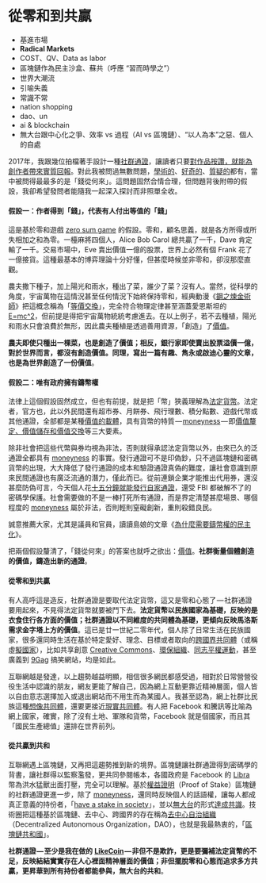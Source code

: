 # 從零和到共贏

* 基進市場
* **Radical Markets**
* COST、QV、Data as labor
* 區塊鏈作為民主沙盒、蘇共（呼應 “習而時學之”）
* 世界大潮流
* 引喻失義
* 常識不常
* nation shopping
* dao、un
* ai & blockchain
* 無大台跟中心化之爭、效率 vs 過程（AI vs 區塊鏈）、“以人為本”之惡、個人的自處

2017年，我跟幾位拍檔著手設計一種[社群通證](https://matters.news/@ckxpress/%E6%BC%82%E6%B5%81%E6%95%99%E5%AE%A4-%E4%B8%80%E7%A8%AE%E8%B2%A8%E5%B9%A3%E4%B8%80%E5%80%8B%E4%B8%96%E7%95%8C-zdpuB2RUF5qZpGjMfBMsHD37AWTg863XskHo3hMriGXPGV61s)，讓讀者只要[對作品按讚，就能為創作者帶來實質回報](https://youtu.be/L6yjFruMLnA)。對此我被問過無數問題，[學術的](https://ckxpress.com/likecoin-whitepaper/)、[好奇的](https://matters.news/@ckxpress/%E6%B3%95%E5%AE%9A%E8%AA%9E%E8%A8%80%E5%A4%96%E6%9C%89%E6%96%B9%E8%A8%80-%E7%82%BA%E7%94%9A%E9%BA%BC%E6%B3%95%E5%AE%9A%E8%B2%A8%E5%B9%A3%E5%A4%96%E4%B8%8D%E8%83%BD%E6%9C%89%E5%85%B6%E4%BB%96%E8%B2%A8%E5%B9%A3-zdpuAqhHx9Td7cPTw6ZJoJ3Ap68jHqJrHWDWKEfeBo63YcDJ4)、[質疑的](https://www.isthiscoinascam.com/check/likecoin)都有，當中被問得最最多的是「錢從何來」。這問題固然合情合理，但問題背後附帶的假設，我卻希望發問者能隨我一起深入探討而非照單全收。

#### 假設一：作者得到「錢」，代表有人付出等值的「錢」

這是基於零和遊戲 [zero sum game](https://en.wikipedia.org/wiki/Zero-sum_game) 的假設。零和，顧名思義，就是各方所得或所失相加之和為零。一檯麻將四個人，Alice Bob Carol 總共贏了一千，Dave 肯定輸了一千。交易市場中，Eve 賣出價值一億的股票，世界上必然有個 Frank 花了一億接貨。這種最基本的博弈理論十分好懂，但甚麼時候並非零和，卻沒那麼直觀。

農夫撒下種子，加上陽光和雨水，種出了菜，誰少了菜？沒有人。當然，從科學的角度，宇宙萬物在這情況甚至任何情況下始終保持零和，經典動漫《[鋼之煉金術師](https://zh.wikipedia.org/zh-hk/%E9%8B%BC%E4%B9%8B%E9%8D%8A%E9%87%91%E8%A1%93%E5%B8%AB)》把這概念稱為「[等價交換](https://www.thestandnews.com/society/%E8%AE%93-%E7%AD%89%E5%83%B9%E4%BA%A4%E6%8F%9B-%E7%9C%9F%E6%AD%A3%E5%AF%A6%E7%8F%BE/)」，完全符合物理定律甚至涵蓋愛恩斯坦的 [E=mc^2](https://www.space.com/36273-theory-special-relativity.html)，但前提是得把宇宙萬物統統考慮進去。在以上例子，若不去種植，陽光和雨水只會浪費於無形，因此農夫種植是透過善用資源，「創造」了[價值](https://matters.news/@ckxpress/%E6%BC%82%E6%B5%81%E6%95%99%E5%AE%A4-ii-%E5%BE%9E%E5%83%B9%E5%80%BC%E5%88%B0%E5%83%B9%E6%A0%BC-zdpuAshJFdgUT9TC1NSY3F7CF8LYJZdneebJx21tgB34TTXAX)。

**農夫即使只種出一棵菜，也是創造了價值；相反，銀行家即使賣出股票溢價一億，對於世界而言，都沒有創造價值。同理，寫出一篇有趣、雋永或啟迪心靈的文章，也是為世界創造了一份價值**。

#### 假設二：唯有政府擁有鑄幣權

法律上這個假設固然成立，但也有前提，就是把「幣」狹義理解為[法定貨幣](https://matters.news/@ckxpress/%E6%B3%95%E5%AE%9A%E8%AA%9E%E8%A8%80%E5%A4%96%E6%9C%89%E6%96%B9%E8%A8%80-%E7%82%BA%E7%94%9A%E9%BA%BC%E6%B3%95%E5%AE%9A%E8%B2%A8%E5%B9%A3%E5%A4%96%E4%B8%8D%E8%83%BD%E6%9C%89%E5%85%B6%E4%BB%96%E8%B2%A8%E5%B9%A3-zdpuAqhHx9Td7cPTw6ZJoJ3Ap68jHqJrHWDWKEfeBo63YcDJ4)。法定者，官方也，此以外民間還有超市券、月餅券、飛行理數、積分點數、遊戲代幣或其他通證，全部都是某種[價值的載體](https://matters.news/@ckxpress/%E6%BC%82%E6%B5%81%E6%95%99%E5%AE%A4-ii-%E5%BE%9E%E5%83%B9%E5%80%BC%E5%88%B0%E5%83%B9%E6%A0%BC-zdpuAshJFdgUT9TC1NSY3F7CF8LYJZdneebJx21tgB34TTXAX)，具有貨幣的特質 — [moneyness](https://docs.google.com/presentation/d/1OLBc2mmnS9XWEZHrsK_u7N2V2AxupDAPq6OHocR6GkY/edit) — 即[價值釐定、價值儲存和價值交換](https://matters.news/@ckxpress/%E6%BC%82%E6%B5%81%E6%95%99%E5%AE%A4-%E4%B8%80%E7%A8%AE%E8%B2%A8%E5%B9%A3%E4%B8%80%E5%80%8B%E4%B8%96%E7%95%8C-zdpuB2RUF5qZpGjMfBMsHD37AWTg863XskHo3hMriGXPGV61s)等三大要素。

除非社會把這些代幣與券均視為非法，否則就得承認法定貨幣以外，由來已久的泛通證全都具有 [moneyness](https://docs.google.com/presentation/d/1OLBc2mmnS9XWEZHrsK_u7N2V2AxupDAPq6OHocR6GkY/edit) 的事實。發行通證可不是印偽鈔，只不過區塊鏈和密碼貨幣的出現，大大降低了發行通證的成本和驗證通證真偽的難度，讓社會意識到原來民間通證也有廣泛流通的潛力，僅此而已。從前連鎖企業才能推出代用券，還沒甚麼防偽可言，今天個人花[十五分鐘就能發行自家通證](https://matters.news/@dablog/%E5%AF%B6%E5%8D%9A%E6%9C%8B%E5%8F%8B%E8%AA%AAe-p12-%E5%8D%80%E5%A1%8A%E9%8F%88%E8%B6%85%E5%AF%A6%E5%9C%A8%E6%87%89%E7%94%A8-%E9%81%8E%E5%B9%B4%E7%B4%85%E5%8C%85%E7%9B%B4%E6%8E%A5%E7%99%BC-%E6%98%8E%E6%81%A9%E5%B9%A3-%E5%8D%80%E5%A1%8A%E5%8B%A2%E5%89%B5%E8%BE%A6%E4%BA%BA%E8%A8%B1%E6%98%8E%E6%81%A9%E9%AE%AE%E7%82%BA%E4%BA%BA%E7%9F%A5%E7%9A%84%E9%81%8E%E5%8E%BB%E7%AF%87%E7%A7%98-zdpuAqGmEb4zsc1KqeWjRGzPVWtALVtfj1dChKeG1tRmqDUg2)，還受 FBI 都破解不了的密碼學保護。社會需要做的不是一棒打死所有通證，而是界定清楚甚麼場景、哪個程度的 [moneyness](https://docs.google.com/presentation/d/1OLBc2mmnS9XWEZHrsK_u7N2V2AxupDAPq6OHocR6GkY/edit) 屬於非法，否則輕則窒礙創新，重則殺錯良民。

誠意推薦大家，尤其是議員和官員，讀讀島娘的文章《[為什麼需要鑄幣權的民主化](https://matters.news/@lychees67/%E7%82%BA%E4%BB%80%E9%BA%BC%E9%9C%80%E8%A6%81%E9%91%84%E5%B9%A3%E6%AC%8A%E7%9A%84%E6%B0%91%E4%B8%BB%E5%8C%96-zdpuAmSZwC6Wa2hc2TdDY2iJPMnQ6iwXkLv32W1RzVLgEvd1d)》。

把兩個假設釐清了，「錢從何來」的答案也就呼之欲出：[價值](https://matters.news/@ckxpress/%E6%BC%82%E6%B5%81%E6%95%99%E5%AE%A4-ii-%E5%BE%9E%E5%83%B9%E5%80%BC%E5%88%B0%E5%83%B9%E6%A0%BC-zdpuAshJFdgUT9TC1NSY3F7CF8LYJZdneebJx21tgB34TTXAX)。**社群衡量個體創造的價值，鑄造出新的通證**。

#### 從零和到共贏

有人高呼這是造反，社群通證是要取代法定貨幣，這又是零和心態了 — 社群通證要用起來，不見得法定貨幣就要被鬥下去。**法定貨幣以民族國家為基礎，反映的是衣食住行各方面的價值；社群通證以不同維度的共同體為基礎，更傾向反映馬洛斯需求金字塔上方的價值**。這已是廿一世紀二零年代，個人除了日常生活在民族國家，很多還同時生活在基於特定愛好、理念、目標或者取向的[跨國界共同體](https://matters.news/@dablog/%E8%BD%89-%E4%BB%A5%E5%8D%80%E5%A1%8A%E9%8F%88%E6%8A%80%E8%A1%93%E6%89%93%E9%80%A0%E8%99%9B%E6%93%AC%E5%9C%8B-%E8%99%9B%E6%93%AC%E5%9C%8B%E5%AE%B6%E6%99%82%E4%BB%A3%E7%9A%84%E5%85%AC%E6%B0%91%E8%BA%AB%E4%BB%BD%E6%8E%A2%E8%A8%8E-%E5%B7%B4%E9%BB%8E%E5%9C%8B%E5%AE%B6%E7%A7%91%E7%A0%94%E4%B8%AD%E5%BF%83%E5%B8%B8%E4%BB%BB%E7%A0%94%E7%A9%B6%E5%93%A1-primavera-de-filippi-citizenship-in-the-era-of-blockchain-based-virtual-nations-%E7%B9%81%E4%B8%AD%E8%AD%AF-zdpuB1NX358yf7SRRKsckAAEatAVPehwdXma4wDe3RPmVaQaU)（或稱虛[擬國家](https://matters.news/@dablog/%E8%BD%89-%E4%BB%A5%E5%8D%80%E5%A1%8A%E9%8F%88%E6%8A%80%E8%A1%93%E6%89%93%E9%80%A0%E8%99%9B%E6%93%AC%E5%9C%8B-%E8%99%9B%E6%93%AC%E5%9C%8B%E5%AE%B6%E6%99%82%E4%BB%A3%E7%9A%84%E5%85%AC%E6%B0%91%E8%BA%AB%E4%BB%BD%E6%8E%A2%E8%A8%8E-%E5%B7%B4%E9%BB%8E%E5%9C%8B%E5%AE%B6%E7%A7%91%E7%A0%94%E4%B8%AD%E5%BF%83%E5%B8%B8%E4%BB%BB%E7%A0%94%E7%A9%B6%E5%93%A1-primavera-de-filippi-citizenship-in-the-era-of-blockchain-based-virtual-nations-%E7%B9%81%E4%B8%AD%E8%AD%AF-zdpuB1NX358yf7SRRKsckAAEatAVPehwdXma4wDe3RPmVaQaU)），比如共享創意 [Creative Commons](https://creativecommons.org/)、[環保組織](https://www.greenpeace.org/international/)、[同志平權運動](https://www.hrc.org/)，甚至廣義到 [9Gag](https://9gag.com/) 搞笑網站，均是如此。

互聯網越是發達，以上趨勢越益明顯，相信很多網民都感受過，相對於日常營營役役生活中認識的朋友，網友更能了解自己，因為網上互動更靠近精神層面，個人皆以自由意志選擇加入或退出網站而不用生而為某國人。我甚至認為，網上社群比民族這種[想像共同體](https://zh.wikipedia.org/wiki/%E6%83%B3%E5%83%8F%E7%9A%84%E5%85%B1%E5%90%8C%E9%AB%94)，還要更接近[現實共同體](https://zh.wikipedia.org/wiki/%E6%83%B3%E5%83%8F%E7%9A%84%E5%85%B1%E5%90%8C%E9%AB%94)。有人把 Facebook 和騰訊等比喻為網上國家，確實，除了沒有土地、軍隊和貨幣，Facebook 就是個國家，而且其「國民生產總值」還排在世界前列。

#### 從共贏到共和

互聯網遇上區塊鏈，又再把這趨勢推到新的境界。區塊鏈讓社群通證得到密碼學的背書，讓社群得以監察濫發，更共同參閱帳本，各國政府是 Facebook 的 [Libra](https://matters.news/@mingnhsu/%E9%9F%B3%E9%A0%BB-ep-26-%E8%87%89%E6%9B%B8%E4%BB%A5%E5%8D%80%E5%A1%8A%E9%8F%88-%E5%BB%BA%E6%A7%8B%E5%85%A8%E7%90%83%E6%94%AF%E4%BB%98%E7%B6%B2%E8%B7%AF-zdpuAsM6wor9C1kz1X9VJZApyBW13uNvUNs2D1TcftXdcvN1V) 幣為洪水猛獸出面打壓，完全可以理解。基於[權益證明](https://matters.news/@bigdipper/cosmos-%E4%B8%8D%E6%98%AF%E7%94%9A%E9%BA%BD-zdpuAqXX6vHLWuKdwPLZ77LzP2uvQtQJEWhQsoVSSCu3FQABt)（Proof of Stake）區塊鏈的社群通證更進一步，除了 [moneyness](https://docs.google.com/presentation/d/1OLBc2mmnS9XWEZHrsK_u7N2V2AxupDAPq6OHocR6GkY/edit)，還同時反映個人的話語權，讓每人都成真正意義的持份者，「[have a stake in society](https://www.inmediahk.net/node/1066420)」，並以[無大台](https://matters.news/@ckxpress/%E5%8D%80%E5%A1%8A%E9%8F%88%E5%BC%8F%E7%A4%BE%E6%9C%83%E9%81%8B%E5%8B%95-%E5%BB%BF%E4%BA%8C%E4%B8%96%E7%B4%80%E6%8A%97%E7%88%AD%E7%B6%B2%E7%B5%A1-zdpuAmm75WzUc61JVqBETU6r6PM3t33J7boCBG6Ke4kbyNC39)的形式[達成共識](https://matters.news/@ckxpress/%E8%AE%9A%E8%B3%9E%E5%85%AC%E6%B0%91%E5%85%B1%E5%92%8C%E5%9C%8B%E9%A6%96%E5%80%8B%E8%AD%B0%E6%A1%88-%E9%9C%80%E8%A6%81%E4%BD%A0%E4%BE%86%E7%90%86%E8%A7%A3%E5%92%8C%E6%94%AF%E6%8C%81-zdpuAruAzto5efyLYHJKw8CCBAYgHjbLdRJP57XJ5LFqgACEQ)。技術圈把這種基於區塊鏈、去中心、跨國界的存在稱為[去中心自治組織](https://matters.news/@edmond/%E5%9C%A8%E4%BA%9E%E6%8B%89%E5%B2%A1%E5%AF%A6%E7%8F%BE%E6%B0%91%E4%B8%BB%E8%87%AA%E6%B2%BB-aragon-%E5%AF%A6%E4%BD%9C%E5%88%86%E4%BA%AB-zdpuAvTLjqjzDygAGHaDXs7x6fAquyVEicFapNBzq8jQvzZWx)（Decentralized Autonomous Organization，DAO），也就是我最熱衷的，「[區塊鏈共和國](https://matters.news/@ckxpress/%E5%8D%80%E5%A1%8A%E9%8F%88%E5%85%B1%E5%92%8C%E5%9C%8B-zdpuAknxuLNmJMjCgpwmkzR8mcEt12hE5sT46pzfwkSBBrnhF)」。

**社群通證 — 至少是我在做的** [**LikeCoin**](https://like.co/) **— 非但不是欺詐，更是要彌補法定貨幣的不足，反映結結實實存在人心裡面精神層面的價值；非但擺脫零和心態而追求多方共贏，更昇華到所有持份者都能參與，無大台的共和**。

